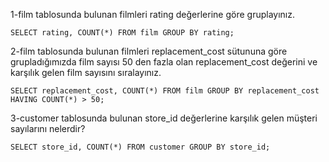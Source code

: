 1-film tablosunda bulunan filmleri rating değerlerine göre gruplayınız.

`SELECT rating, COUNT(*) FROM film GROUP BY rating;`



2-film tablosunda bulunan filmleri replacement_cost sütununa göre grupladığımızda film sayısı 50 den fazla olan replacement_cost değerini ve karşılık gelen film sayısını sıralayınız.


`SELECT replacement_cost, COUNT(*) FROM film
GROUP BY replacement_cost
HAVING COUNT(*) > 50;`

3-customer tablosunda bulunan store_id değerlerine karşılık gelen müşteri sayılarını nelerdir? 


`SELECT store_id, COUNT(*) FROM customer GROUP BY store_id;`

